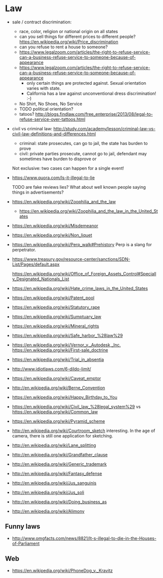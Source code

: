 # Law

-   sale / contract discrimination:

    -   race, color, religion or national origin on all states
    -   can you sell things for different prices to different people? <https://en.wikipedia.org/wiki/Price_discrimination>
    -   can you refuse to rent a house to someone?
    -   <https://www.legalzoom.com/articles/the-right-to-refuse-service-can-a-business-refuse-service-to-someone-because-of-appearance>
    -   <https://www.legalzoom.com/articles/the-right-to-refuse-service-can-a-business-refuse-service-to-someone-because-of-appearance>
        - only certain things are protected against. Sexual orientation varies with state.
        - California has a law against unconventional dress discrimination! :-)
    -   No Shirt, No Shoes, No Service
    -   TODO political orientation?
    -   tatoos? <http://blogs.findlaw.com/free_enterprise/2013/08/legal-to-refuse-service-over-tattoos.html>

-   civil vs criminal law: <http://study.com/academy/lesson/criminal-law-vs-civil-law-definitions-and-differences.html>

    - criminal: state prosecutes, can go to jail, the state has burden to prove
    - civil: private parties prosecute, cannot go to jail, defendant may sometimes have burden to disprove or 

    Not exclusive: two cases can happen for a single event!

-   <https://www.quora.com/Is-it-illegal-to-lie>

    TODO are fake reviews lies? What about well known people saying things in advertisements?

-   <https://en.wikipedia.org/wiki/Zoophilia_and_the_law>

    - <https://en.wikipedia.org/wiki/Zoophilia_and_the_law_in_the_United_States>

-   <https://en.wikipedia.org/wiki/Misdemeanor>

-   <https://en.wikipedia.org/wiki/Non_liquet>

-   <https://en.wikipedia.org/wiki/Perp_walk#Prehistory> Perp is a slang for perpetrator.

-   <https://www.treasury.gov/resource-center/sanctions/SDN-List/Pages/default.aspx>

    <https://en.wikipedia.org/wiki/Office_of_Foreign_Assets_Control#Specially_Designated_Nationals_List>

-   <https://en.wikipedia.org/wiki/Hate_crime_laws_in_the_United_States>

-   <https://en.wikipedia.org/wiki/Patent_pool>

-   <https://en.wikipedia.org/wiki/Statutory_rape>

-   <https://en.wikipedia.org/wiki/Sumptuary_law>

-   <https://en.wikipedia.org/wiki/Mineral_rights>

-   <https://en.wikipedia.org/wiki/Safe_harbor_%28law%29>

-   <https://en.wikipedia.org/wiki/Vernor_v._Autodesk,_Inc.> <https://en.wikipedia.org/wiki/First-sale_doctrine>

-   <https://en.wikipedia.org/wiki/Trial_in_absentia>

-   <http://www.idiotlaws.com/6-dildo-limit/>

-   <https://en.wikipedia.org/wiki/Caveat_emptor>

-   <http://en.wikipedia.org/wiki/Berne_Convention>

-   <https://en.wikipedia.org/wiki/Happy_Birthday_to_You>

-   <https://en.wikipedia.org/wiki/Civil_law_%28legal_system%29> vs <https://en.wikipedia.org/wiki/Common_law>

-   <https://en.wikipedia.org/wiki/Pyramid_scheme>

-   <http://en.wikipedia.org/wiki/Courtroom_sketch> interesting. In the age of camera, there is still one application for sketching.

-   <http://en.wikipedia.org/wiki/Lane_splitting>

-   <http://en.wikipedia.org/wiki/Grandfather_clause>

-   <http://en.wikipedia.org/wiki/Generic_trademark>

-   <http://en.wikipedia.org/wiki/Fantasy_defense>

-   <http://en.wikipedia.org/wiki/Jus_sanguinis>

-   <http://en.wikipedia.org/wiki/Jus_soli>

-   <http://en.wikipedia.org/wiki/Doing_business_as>

-   <http://en.wikipedia.org/wiki/Alimony>

## Funny laws

-   <http://www.omgfacts.com/news/8821/It-s-illegal-to-die-in-the-Houses-of-Parliament>

## Web

-   <https://en.wikipedia.org/wiki/PhoneDog_v._Kravitz>
